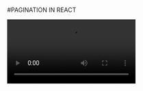 #PAGINATION IN REACT 

![](https://github.com/disha2sinha/NetajiSubhashEngineeringCollege-DesignLab2021-PracticalAssignment/blob/main/snapshots/pagination-recording.mp4)

